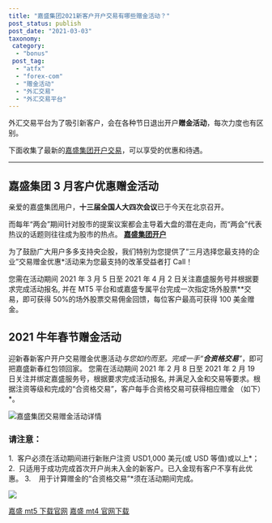 ```yaml
---
title: "嘉盛集团2021新客户开户交易有哪些赠金活动？"
post_status: publish
post_date: "2021-03-03"
taxonomy:
 category:
  - "bonus"
 post_tag:
  - "atfx"
  - "forex-com"
  - "赠金活动"
  - "外汇交易"
  - "外汇交易平台"
---
```


外汇交易平台为了吸引新客户，会在各种节日退出开户**赠金活动**，每次力度也有区别。

下面收集了最新的[嘉盛集团开户交易](https://www.ifttt.fun/go/forexcom)，可以享受的优惠和待遇。

---

## 嘉盛集团 3 月客户优惠赠金活动

亲爱的嘉盛集团用户，**十三届全国人大四次会议**已于今天在北京召开。

而每年“两会”期间针对股市的提案议案都会主导着大盘的潜在走向，而“两会”代表热议的话题则往往成为股市的热点。 [**嘉盛集团开户**](https://www.ifttt.fun/go/forexcom)

为了鼓励广大用户多多支持央企股，我们特别为您提供了“三月选择您最支持的企业”交易赠金优惠*活动来为您最支持的改革受益者打 Call！

您需在活动期间 2021 年 3 月 5 日至 2021 年 4 月 2 日关注嘉盛服务号并根据要求完成活动报名, 并在 MT5 平台和或嘉盛专属平台完成一次指定场外股票**交易，即可获得 50%的场外股票交易佣金回馈，每位客户最高可获得 100 美金赠金。

## 2021 牛年春节赠金活动

迎新春新客户开户交易赠金优惠活动*与您如约而至。完成一手“**合资格交易**”*，即可把嘉盛新春红包领回家。 您需在活动期间 2021 年 2 月 8 日至 2021 年 2 月 19 日关注并绑定嘉盛服务号，根据要求完成活动报名, 并满足入金和交易等要求。根据注资等级和完成的“合资格交易”，客户每手合资格交易可获得相应赠金 （如下）*。

![嘉盛集团交易赠金活动详情](https://cdn.fendou.la/tuoss/gain-bonus.png)

### **请注意：**

1.  客户必须在活动期间进行新账户注资 USD1,000 美元(或 USD 等值)或以上*； 2.  只适用于成功完成首次开户尚未入金的新客户。已入金现有客户不享有此优惠。 3.    用于计算赠金的“合资格交易”*须在活动期间完成。

[![](https://cdn.fendou.la/tuoss/openAccount.jpg)](https://www.ifttt.fun/go/forexcom)

[嘉盛 mt5 下载官网](http://www.ssgg.net/forex-mt5-download.html) [嘉盛 mt4 官网下载](http://www.ssgg.net/forex-mt4-download.html)
